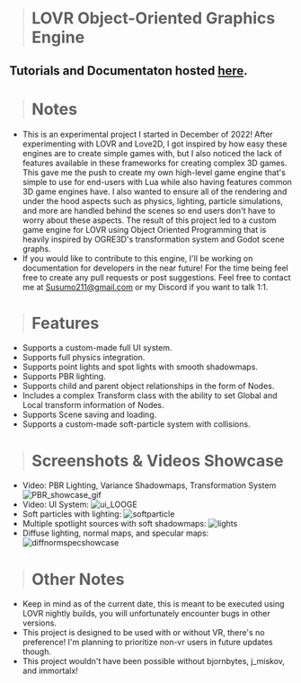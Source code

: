 > # LOVR Object-Oriented Graphics Engine

## Tutorials and Documentaton hosted [here](https://razorboot.github.io/LOVR-OOP-Graphics-Engine/documentation/home).

> # Notes
* This is an experimental project I started in December of 2022! After experimenting with LOVR and Love2D, I got inspired by how easy these engines are to create simple games with, but I also noticed the lack of features available in these frameworks for creating complex 3D games. This gave me the push to create my own high-level game engine that's simple to use for end-users with Lua while also having features common 3D game engines have. I also wanted to ensure all of the rendering and under the hood aspects such as physics, lighting, particle simulations, and more are handled behind the scenes so end users don't have to worry about these aspects. The result of this project led to a custom game engine for LOVR using Object Oriented Programming that is heavily inspired by OGRE3D's transformation system and Godot scene graphs.
* If you would like to contribute to this engine, I'll be working on documentation for developers in the near future! For the time being feel free to create any pull requests or post suggestions. Feel free to contact me at Susumo211@gmail.com or my Discord if you want to talk 1:1.

> # Features
* Supports a custom-made full UI system.
* Supports full physics integration.
* Supports point lights and spot lights with smooth shadowmaps.
* Supports PBR lighting.
* Supports child and parent object relationships in the form of Nodes.
* Includes a complex Transform class with the ability to set Global and Local transform information of Nodes.
* Supports Scene saving and loading.
* Supports a custom-made soft-particle system with collisions.

> # Screenshots & Videos Showcase
* Video: PBR Lighting, Variance Shadowmaps, Transformation System
![PBR_showcase_gif](https://github.com/user-attachments/assets/76436cd1-d385-4e5e-8a48-f60d22cdb183)
* Video: UI System:
![ui_LOOGE](https://github.com/user-attachments/assets/e43cba77-eba6-4442-9bc4-212ee4a2cdf3)
* Soft particles with lighting:
![softparticle](https://razorboot.github.io/LOVR-OOP-Graphics-Engine/documentation/images/softparticle.PNG)
* Multiple spotlight sources with soft shadowmaps:
![lights](https://razorboot.github.io/LOVR-OOP-Graphics-Engine/documentation/images/lights.PNG)
* Diffuse lighting, normal maps, and specular maps:
![diffnormspecshowcase](https://razorboot.github.io/LOVR-OOP-Graphics-Engine/documentation/images/diffnormspecshowcase.PNG)

> # Other Notes
* Keep in mind as of the current date, this is meant to be executed using LOVR nightly builds, you will unfortunately encounter bugs in other versions.
* This project is designed to be used with or without VR, there's no preference! I'm planning to prioritize non-vr users in future updates though.
* This project wouldn't have been possible without bjornbytes, j_miskov, and immortalx!
